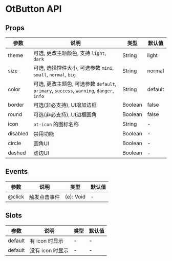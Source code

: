 # OtButton API

## Props

| 参数 | 说明 | 类型 | 默认值 |
| --- | --- | --- | --- |
| theme | 可选, 更改主题颜色, 支持 `light`, `dark` | String | light |
| size | 可选, 选择控件大小, 可选参数 `mini`, `small`, `normal`, `big` | String | normal |
| color | 可选, 更改主题色, 可选参数 `default`, `primary`, `success`, `warning`, `danger`, `info` | String | default |
| border | 可选(非必支持), UI增加边框 | Boolean | false |
| round | 可选(非必支持), UI边框圆角 | Boolean | false |
| icon | `ot-icon` 的图标名称 | String | - |
| disabled | 禁用功能 | Boolean | - |
| circle | 圆角UI | Boolean | - |
| dashed | 虚边UI | Boolean | - |

## Events

| 参数 | 说明 | 类型 | 默认值 |
| --- | --- | --- | --- |
| @click |  触发点击事件 | (e): Void | - |

## Slots

| 参数 | 说明 | 类型 | 默认值 |
| --- | --- | --- | --- |
| default | 有 icon 时显示 | - | - |
| default | 没有 icon 时显示 | - | - |

